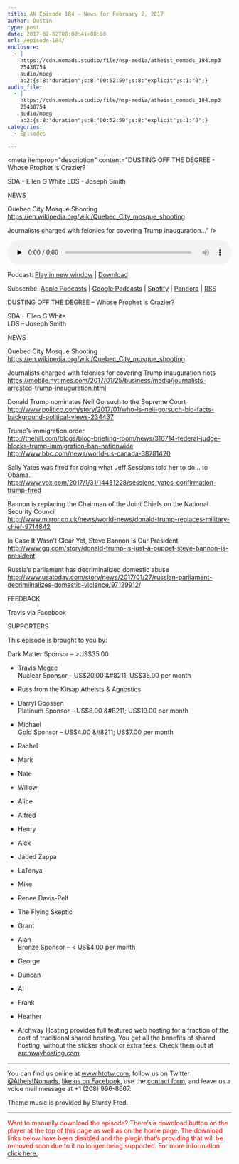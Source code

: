 ```yaml
---
title: AN Episode 184 – News for February 2, 2017
author: Dustin
type: post
date: 2017-02-02T08:00:41+00:00
url: /episode-184/
enclosure:
  - |
    https://cdn.nomads.studio/file/nsp-media/atheist_nomads_184.mp3
    25430754
    audio/mpeg
    a:2:{s:8:"duration";s:8:"00:52:59";s:8:"explicit";s:1:"0";}
audio_file:
  - |
    https://cdn.nomads.studio/file/nsp-media/atheist_nomads_184.mp3
    25430754
    audio/mpeg
    a:2:{s:8:"duration";s:8:"00:52:59";s:8:"explicit";s:1:"0";}
categories:
  - Episodes

---
```

<div itemscope itemtype="http://schema.org/AudioObject">
  <meta itemprop="name" content=" episode 184 &#8211; News for February 2, 2017" />
  
  <meta itemprop="uploadDate" content="2017-02-02T01:00:41-07:00" />
  
  <meta itemprop="encodingFormat" content="audio/mpeg" />
  
  <meta itemprop="duration" content="PT52M59S" />
  
  <meta itemprop="description" content="DUSTING OFF THE DEGREE - Whose Prophet is Crazier?

SDA - Ellen G White
LDS - Joseph Smith

NEWS

Quebec City Mosque Shooting
https://en.wikipedia.org/wiki/Quebec_City_mosque_shooting

Journalists charged with felonies for covering Trump inauguration..." />
  
  <meta itemprop="contentUrl" content="https://dts.podtrac.com/redirect.mp3/cdn.nomads.studio/file/nsp-media/atheist_nomads_184.mp3" />
  
  <meta itemprop="contentSize" content="24.3" />
  </p> 
  
  <div class="powerpress_player" id="powerpress_player_8446">
    <audio class="wp-audio-shortcode" id="audio-1454-190" preload="none" style="width: 100%;" controls="controls"><source type="audio/mpeg" src="https://dts.podtrac.com/redirect.mp3/cdn.nomads.studio/file/nsp-media/atheist_nomads_184.mp3?_=190" /><a href="https://dts.podtrac.com/redirect.mp3/cdn.nomads.studio/file/nsp-media/atheist_nomads_184.mp3">https://dts.podtrac.com/redirect.mp3/cdn.nomads.studio/file/nsp-media/atheist_nomads_184.mp3</a></audio>
  </div>
</div>

<p class="powerpress_links powerpress_links_mp3">
  Podcast: <a href="https://dts.podtrac.com/redirect.mp3/cdn.nomads.studio/file/nsp-media/atheist_nomads_184.mp3" class="powerpress_link_pinw" target="_blank" title="Play in new window" onclick="return powerpress_pinw('https://htotw.com/?powerpress_pinw=1454-podcast');" rel="nofollow">Play in new window</a> | <a href="https://dts.podtrac.com/redirect.mp3/cdn.nomads.studio/file/nsp-media/atheist_nomads_184.mp3" class="powerpress_link_d" title="Download" rel="nofollow" download="atheist_nomads_184.mp3">Download</a>
</p>

<p class="powerpress_links powerpress_subscribe_links">
  Subscribe: <a href="https://podcasts.apple.com/us/podcast/humanists-take-on-the-world/id530050098?mt=2&ls=1" class="powerpress_link_subscribe powerpress_link_subscribe_itunes" target="_blank" title="Subscribe on Apple Podcasts" rel="nofollow">Apple Podcasts</a> | <a href="https://www.google.com/podcasts?feed=aHR0cDovL2F0aGVpc3Rub21hZHMubGlic3luLmNvbS9yc3M%3D" class="powerpress_link_subscribe powerpress_link_subscribe_googleplay" target="_blank" title="Subscribe on Google Podcasts" rel="nofollow">Google Podcasts</a> | <a href="https://open.spotify.com/show/3LzK2xZGike6Tc1GEMtMbr?si=LieN9SNuTpq96smuaUsH8A" class="powerpress_link_subscribe powerpress_link_subscribe_spotify" target="_blank" title="Subscribe on Spotify" rel="nofollow">Spotify</a> | <a href="https://www.pandora.com/podcast/atheist-nomads/PC:10122?corr=62071012&part=ug" class="powerpress_link_subscribe powerpress_link_subscribe_pandora" target="_blank" title="Subscribe on Pandora" rel="nofollow">Pandora</a> | <a href="https://htotw.com/feed/podcast/" class="powerpress_link_subscribe powerpress_link_subscribe_rss" target="_blank" title="Subscribe via RSS" rel="nofollow">RSS</a>
</p>

DUSTING OFF THE DEGREE &#8211; Whose Prophet is Crazier?

SDA &#8211; Ellen G White  
LDS &#8211; Joseph Smith

NEWS

Quebec City Mosque Shooting  
<a href="https://en.wikipedia.org/wiki/Quebec_City_mosque_shooting" target="_blank" rel="noopener">https://en.wikipedia.org/wiki/Quebec_City_mosque_shooting</a>

Journalists charged with felonies for covering Trump inauguration riots  
<a href="https://mobile.nytimes.com/2017/01/25/business/media/journalists-arrested-trump-inauguration.html" target="_blank" rel="noopener">https://mobile.nytimes.com/2017/01/25/business/media/journalists-arrested-trump-inauguration.html</a>

Donald Trump nominates Neil Gorsuch to the Supreme Court  
<a href="http://www.politico.com/story/2017/01/who-is-neil-gorsuch-bio-facts-background-political-views-234437" target="_blank" rel="noopener">http://www.politico.com/story/2017/01/who-is-neil-gorsuch-bio-facts-background-political-views-234437</a>

Trump’s immigration order  
<a href="http://thehill.com/blogs/blog-briefing-room/news/316714-federal-judge-blocks-trump-immigration-ban-nationwide" target="_blank" rel="noopener">http://thehill.com/blogs/blog-briefing-room/news/316714-federal-judge-blocks-trump-immigration-ban-nationwide</a>  
<a href="http://www.bbc.com/news/world-us-canada-38781420" target="_blank" rel="noopener">http://www.bbc.com/news/world-us-canada-38781420</a>

Sally Yates was fired for doing what Jeff Sessions told her to do&#8230; to Obama.  
<a href="http://www.vox.com/2017/1/31/14451228/sessions-yates-confirmation-trump-fired" target="_blank" rel="noopener">http://www.vox.com/2017/1/31/14451228/sessions-yates-confirmation-trump-fired</a>

Bannon is replacing the Chairman of the Joint Chiefs on the National Security Council  
<a href="http://www.mirror.co.uk/news/world-news/donald-trump-replaces-military-chief-9714842" target="_blank" rel="noopener">http://www.mirror.co.uk/news/world-news/donald-trump-replaces-military-chief-9714842</a>

In Case It Wasn’t Clear Yet, Steve Bannon Is Our President  
<a href="http://www.gq.com/story/donald-trump-is-just-a-puppet-steve-bannon-is-president" target="_blank" rel="noopener">http://www.gq.com/story/donald-trump-is-just-a-puppet-steve-bannon-is-president</a>

Russia’s parliament has decriminalized domestic abuse  
<a href="http://www.usatoday.com/story/news/2017/01/27/russian-parliament-decrimiinalizes-domestic-violence/97129912/" target="_blank" rel="noopener">http://www.usatoday.com/story/news/2017/01/27/russian-parliament-decrimiinalizes-domestic-violence/97129912/</a>

FEEDBACK

Travis via Facebook

SUPPORTERS

This episode is brought to you by:

Dark Matter Sponsor &#8211; >US$35.00  
* Travis Megee  
Nuclear Sponsor &#8211; US$20.00 &#8211; US$35.00 per month  
* Russ from the Kitsap Atheists & Agnostics  
* Darryl Goossen  
Platinum Sponsor &#8211; US$8.00 &#8211; US$19.00 per month  
* Michael  
Gold Sponsor &#8211; US$4.00 &#8211; US$7.00 per month  
* Rachel  
* Mark  
* Nate  
* Willow  
* Alice  
* Alfred  
* Henry  
* Alex  
* Jaded Zappa  
* LaTonya  
* Mike  
* Renee Davis-Pelt  
* The Flying Skeptic  
* Grant  
* Alan  
Bronze Sponsor &#8211; < US$4.00 per month  
* George  
* Duncan  
* Al  
* Frank  
* Heather

* Archway Hosting provides full featured web hosting for a fraction of the cost of traditional shared hosting. You get all the benefits of shared hosting, without the sticker shock or extra fees. Check them out at <a href="http://archwayhosting.com/" target="_blank" rel="noopener">archwayhosting.com</a>.

<hr width="500" />

You can find us online at <a href="https://www.htotw.com/" target="_blank" rel="noopener">www.htotw.com</a>, follow us on Twitter <a href="https://htotw.com/twitter" target="_blank" rel="noopener">@AtheistNomads</a>, <a href="https://htotw.com/facebook" target="_blank" rel="noopener">like us on Facebook</a>, use the [contact form](https://htotw.com/contact), and leave us a voice mail message at +1 (208) 996-8667.

Theme music is provided by Sturdy Fred.

* * *

<span style="color: #ff0000;">Want to manually download the episode? There&#8217;s a download button on the player at the top of this page as well as on the home page. The download links below have been disabled and the plugin that&#8217;s providing that will be removed soon due to it no longer being supported. For more information <a href="https://www.htotw.com/2017/old-feeds/">click here.</a></span>